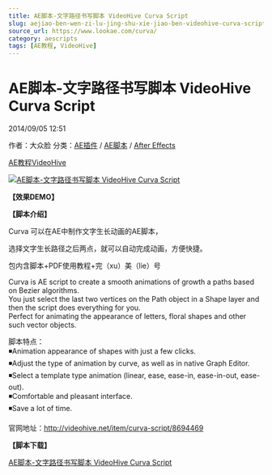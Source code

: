 ```yaml
---
title: AE脚本-文字路径书写脚本 VideoHive Curva Script
slug: aejiao-ben-wen-zi-lu-jing-shu-xie-jiao-ben-videohive-curva-script
source_url: https://www.lookae.com/curva/
category: aescripts
tags: [AE教程, VideoHive]
---
```

# AE脚本-文字路径书写脚本 VideoHive Curva Script

2014/09/05 12:51

作者：大众脸
分类：[AE插件](https://www.lookae.com/after-effects/aechajian/) / [AE脚本](https://www.lookae.com/after-effects/aescripts/) / [After Effects](https://www.lookae.com/after-effects/)

[AE教程](https://www.lookae.com/tag/ae%e6%95%99%e7%a8%8b/)[VideoHive](https://www.lookae.com/tag/videohive/)

[![AE脚本-文字路径书写脚本 VideoHive Curva Script](https://www.lookae.com/wp-content/uploads/2014/09/Curva.jpg "AE脚本-文字路径书写脚本 VideoHive Curva Script-LookAE.com")](https://www.lookae.com/wp-content/uploads/2014/09/Curva.jpg)

**【效果DEMO】**

**【脚本介绍】**

Curva 可以在AE中制作文字生长动画的AE脚本，

选择文字生长路径之后两点，就可以自动完成动画，方便快捷。

包内含脚本+PDF使用教程+完（xu）美（lie）号

Curva is AE script to create a smooth animations of growth a paths based on Bezier algorithms.  
You just select the last two vertices on the Path object in a Shape layer and then the script does everything for you.  
Perfect for animating the appearance of letters, floral shapes and other such vector objects.

脚本特点：  
◾Animation appearance of shapes with just a few clicks.  
◾Adjust the type of animation by curve, as well as in native Graph Editor.  
◾Select a template type animation (linear, ease, ease-in, ease-in-out, ease-out).  
◾Comfortable and pleasant interface.  
◾Save a lot of time.

官网地址：http://videohive.net/item/curva-script/8694469

**【脚本下载】**

[AE脚本-文字路径书写脚本 VideoHive Curva Script](https://www.400gb.com/file/72624291)
